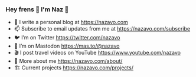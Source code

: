 ### Hey frens 👋 I'm Naz 🥑

- 🌱 I write a personal blog at https://nazavo.com
- 📫 Subscribe to email updates from me at https://nazavo.com/subscribe
- 🐦 I’m on Twitter https://twitter.com/nazavo
- 🐘 I’m on Mastodon <a rel="me" href="https://mas.to/@nazavo">https://mas.to/@nazavo</a>
- 🎬 I post travel videos on YouTube https://www.youtube.com/nazavo
- 🤔 More about me https://nazavo.com/about/
- 🏗️ Current projects https://nazavo.com/projects/
